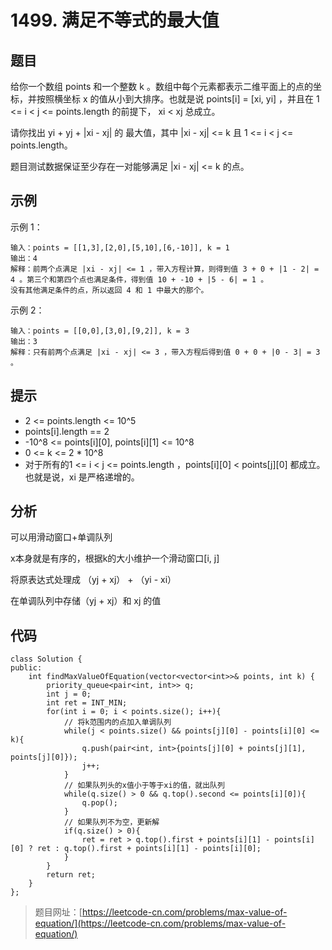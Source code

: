 # 1499. 满足不等式的最大值

## 题目

给你一个数组 points 和一个整数 k 。数组中每个元素都表示二维平面上的点的坐标，并按照横坐标 x 的值从小到大排序。也就是说 points[i] = [xi, yi] ，并且在 1 <= i < j <= points.length 的前提下， xi < xj 总成立。

请你找出 yi + yj + |xi - xj| 的 最大值，其中 |xi - xj| <= k 且 1 <= i < j <= points.length。

题目测试数据保证至少存在一对能够满足 |xi - xj| <= k 的点。

## 示例

示例 1：

	输入：points = [[1,3],[2,0],[5,10],[6,-10]], k = 1
	输出：4
	解释：前两个点满足 |xi - xj| <= 1 ，带入方程计算，则得到值 3 + 0 + |1 - 2| = 4 。第三个和第四个点也满足条件，得到值 10 + -10 + |5 - 6| = 1 。
	没有其他满足条件的点，所以返回 4 和 1 中最大的那个。

示例 2：

	输入：points = [[0,0],[3,0],[9,2]], k = 3
	输出：3
	解释：只有前两个点满足 |xi - xj| <= 3 ，带入方程后得到值 0 + 0 + |0 - 3| = 3 。


## 提示

* 2 <= points.length <= 10^5
* points[i].length == 2
* -10^8 <= points[i][0], points[i][1] <= 10^8
* 0 <= k <= 2 * 10^8
* 对于所有的1 <= i < j <= points.length ，points[i][0] < points[j][0] 都成立。也就是说，xi 是严格递增的。


## 分析

可以用滑动窗口+单调队列

x本身就是有序的，根据k的大小维护一个滑动窗口[i, j]

将原表达式处理成 （yj + xj） + （yi - xi）

在单调队列中存储（yj + xj）和 xj 的值

## 代码
	
	class Solution {
	public:
	    int findMaxValueOfEquation(vector<vector<int>>& points, int k) {
	        priority_queue<pair<int, int>> q;
	        int j = 0;
	        int ret = INT_MIN;
	        for(int i = 0; i < points.size(); i++){
	            // 将k范围内的点加入单调队列
	            while(j < points.size() && points[j][0] - points[i][0] <= k){
	                q.push(pair<int, int>{points[j][0] + points[j][1], points[j][0]});
	                j++;
	            }
	            // 如果队列头的x值小于等于xi的值，就出队列
	            while(q.size() > 0 && q.top().second <= points[i][0]){
	                q.pop();
	            }
	            // 如果队列不为空，更新解
	            if(q.size() > 0){
	                ret = ret > q.top().first + points[i][1] - points[i][0] ? ret : q.top().first + points[i][1] - points[i][0];
	            }
	        }
	        return ret;
	    }
	};

> 题目网址：[https://leetcode-cn.com/problems/max-value-of-equation/](https://leetcode-cn.com/problems/max-value-of-equation/)